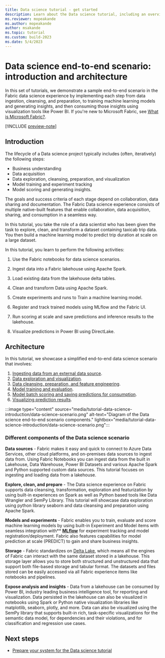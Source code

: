 ```yaml
---
title: Data science tutorial - get started
description: Learn about the Data science tutorial, including an overview of the steps you follow through the modules and details about the end-to-end scenario.
ms.reviewer: mopeakande
ms.author: mopeakande
author: msakande
ms.topic: tutorial
ms.custom: build-2023
ms.date: 5/4/2023
---
```


# Data science end-to-end scenario: introduction and architecture

In this set of tutorials, we demonstrate a sample end-to-end scenario in the Fabric data science experience by implementing each step from data ingestion, cleansing, and preparation, to training machine learning models and generating insights, and then consuming those insights using visualization tools like Power BI. If you're new to Microsoft Fabric, see [What is Microsoft Fabric?](../get-started/microsoft-fabric-overview.md).

[!INCLUDE [preview-note](../includes/preview-note.md)]

## Introduction

The lifecycle of a Data science project typically includes (often, iteratively) the following steps:

- Business understanding
- Data acquisition
- Data exploration, cleansing, preparation, and visualization
- Model training and experiment tracking
- Model scoring and generating insights.

The goals and success criteria of each stage depend on collaboration, data sharing and documentation. The Fabric Data science experience consists of multiple native-built features that enable collaboration, data acquisition, sharing, and consumption in a seamless way.

In this tutorial, you take the role of a data scientist who has been given the task to explore, clean, and transform a dataset containing taxicab trip data. You then build a machine learning model to predict trip duration at scale on a large dataset.

In this tutorial, you learn to perform the following activities:

1. Use the Fabric notebooks for data science scenarios.

1. Ingest data into a Fabric lakehouse using Apache Spark.

1. Load existing data from the lakehouse delta tables.

1. Clean and transform Data using Apache Spark.

1. Create experiments and runs to Train a machine learning model.

1. Register and track trained models using MLflow and the Fabric UI.

1. Run scoring at scale and save predictions and inference results to the lakehouse.

1. Visualize predictions in Power BI using DirectLake.

## Architecture

In this tutorial, we showcase a simplified end-to-end data science scenario that involves:

1. [Ingesting data from an external data source](tutorial-data-science-ingest-data.md).
1. [Data exploration and visualization](tutorial-data-science-explore-notebook.md).
1. [Data cleansing, preparation, and feature engineering](tutorial-data-science-data-cleanse.md).
1. [Model training and evaluation](tutorial-data-science-train-models.md).
1. [Model batch scoring and saving predictions for consumption](tutorial-data-science-batch-scoring.md).
1. [Visualizing prediction results](tutorial-data-science-create-report.md).

:::image type="content" source="media/tutorial-data-science-introduction/data-science-scenario.png" alt-text="Diagram of the Data science end-to-end scenario components." lightbox="media/tutorial-data-science-introduction/data-science-scenario.png":::

### Different components of the Data science scenario

**Data sources** - Fabric makes it easy and quick to connect to Azure Data Services, other cloud platforms, and on-premises data sources to ingest data from. Using Fabric Notebooks you can ingest data from the built in Lakehouse, Data Warehouse, Power BI Datasets and various Apache Spark and Python supported custom data sources. This tutorial focuses on ingesting and loading data from a lakehouse.

**Explore, clean, and prepare** - The Data science experience on Fabric supports data cleansing, transformation, exploration and featurization by using built-in experiences on Spark as well as Python based tools like Data Wrangler and SemPy Library. This tutorial will showcase data exploration using python library seaborn and data cleansing and preparation using Apache Spark.

**Models and experiments** - Fabric enables you to train, evaluate and score machine learning models by using built-in Experiment and Model items with seamless integration with** [**MLflow**](https://mlflow.org/docs/latest/index.html) for experiment tracking and model registration/deployment. Fabric also features capabilities for model prediction at scale (PREDICT) to gain and share business insights.

**Storage** - Fabric standardizes on [Delta Lake](https://docs.delta.io/latest/index.html), which means all the engines of Fabric can interact with the same dataset stored in a lakehouse. This storage layer allows you to store both structured and unstructured data that support both file-based storage and tabular format. The datasets and files stored can be easily accessed via all Fabric experience items like notebooks and pipelines.

**Expose analysis and insights** - Data from a lakehouse can be consumed by Power BI, industry leading business intelligence tool, for reporting and visualization. Data persisted in the lakehouse can also be visualized in notebooks using Spark or Python native visualization libraries like matplotlib, seaborn, plotly, and more. Data can also be visualized using the SemPy library that supports built-in rich, task-specific visualizations for the semantic data model, for dependencies and their violations, and for classification and regression use cases.

## Next steps

- [Prepare your system for the Data science tutorial](tutorial-data-science-prepare-system.md)
